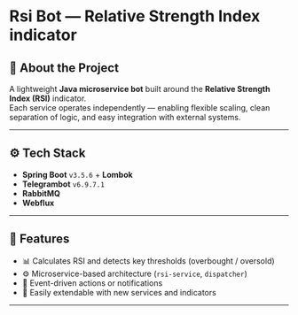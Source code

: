 # Rsi Bot — Relative Strength Index indicator

## 🧩 About the Project

A lightweight **Java microservice bot** built around the **Relative Strength Index (RSI)** indicator.  
Each service operates independently — enabling flexible scaling, clean separation of logic, and easy integration with external systems.

---

## ⚙️ Tech Stack

- **Spring Boot** `v3.5.6` + **Lombok**
- **Telegrambot** `v6.9.7.1`
- **RabbitMQ**
- **Webflux**

---

## 🚀 Features
- 📊 Calculates RSI and detects key thresholds (overbought / oversold)
- ⚙️ Microservice-based architecture (`rsi-service`, `dispatcher`)
- 🔔 Event-driven actions or notifications
- 🧩 Easily extendable with new services and indicators

---
